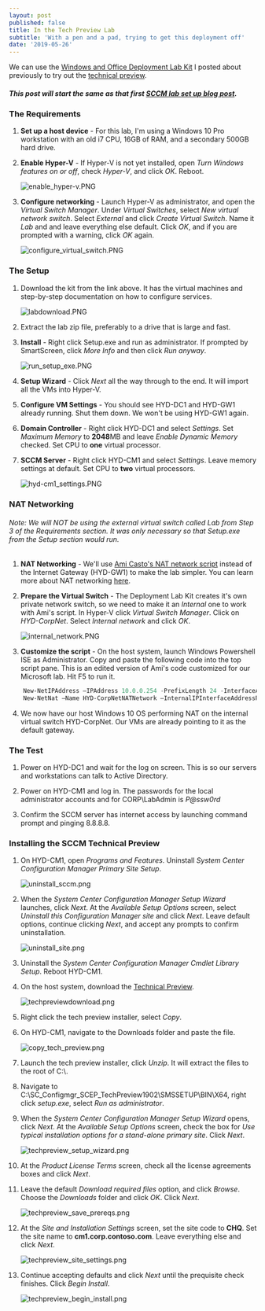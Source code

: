 ```yaml
---
layout: post
published: false
title: In the Tech Preview Lab
subtitle: 'With a pen and a pad, trying to get this deployment off'
date: '2019-05-26'
---
```


We can use the [Windows and Office Deployment Lab Kit](https://www.microsoft.com/en-us/evalcenter/evaluate-lab-kit) I posted about previously to try out the [technical preview](https://www.microsoft.com/en-us/evalcenter/evaluate-system-center-configuration-manager-and-endpoint-protection-technical-preview).

##### This post will start the same as that first [SCCM lab set up blog post](https://doug.seiler.us/2018-05-30-set-up-the-sccm-lab/).

### The Requirements
1. **Set up a host device** - For this lab, I'm using a Windows 10 Pro workstation with an old i7 CPU, 16GB of RAM, and a secondary 500GB hard drive.

2. **Enable Hyper-V** -  If Hyper-V is not yet installed, open _Turn Windows features on or off_, check _Hyper-V_, and click _OK_. Reboot.

    ![enable_hyper-v.PNG](/img/200/enable_hyper-v.PNG)
3. **Configure networking** - Launch Hyper-V as administrator, and open the _Virtual Switch Manager_.  Under _Virtual Switches_, select _New virtual network switch_.  Select _External_ and click _Create Virtual Switch_.  Name it _Lab_ and and leave everything else default.  Click _OK_, and if you are prompted with a warning, click _OK_ again.

    ![configure_virtual_switch.PNG](/img/200/configure_virtual_switch.PNG)

### The Setup
1. Download the kit from the link above.  It has the virtual machines and step-by-step documentation on how to configure services.

    ![labdownload.PNG](/img/200/labdownload.png)
2. Extract the lab zip file, preferably to a drive that is large and fast.

3. **Install** - Right click Setup.exe and run as administrator.  If prompted by SmartScreen, click _More Info_ and then click _Run anyway_.

    ![run_setup_exe.PNG](/img/200/run_setup_exe.PNG)
4. **Setup Wizard** - Click _Next_ all the way through to the end.  It will import all the VMs into Hyper-V.

5. **Configure VM Settings** - You should see HYD-DC1 and HYD-GW1 already running.  Shut them down.  We won't be using HYD-GW1 again.

6. **Domain Controller** - Right click HYD-DC1 and select _Settings_. Set _Maximum Memory_ to **2048**MB and leave _Enable Dynamic Memory_ checked.  Set CPU to **one** virtual processor.

7. **SCCM Server** - Right click HYD-CM1 and select _Settings_. Leave memory settings at default. Set CPU to **two** virtual processors.

    ![hyd-cm1_settings.PNG](/img/200/hyd-cm1_settings.PNG)

### NAT Networking
###### Note: We will NOT be using the external virtual switch called _Lab_ from _Step 3_ of the _Requirements_ section.  It was only necessary so that Setup.exe from the _Setup_ section would run.
1. **NAT Networking** - We'll use [Ami Casto's NAT network script](https://deploymentresearch.com/Research/Post/558/Setting-Up-New-Networking-Features-in-Server-2016 "Setting Up New Networking Features in Server 2016") instead of the Internet Gateway (HYD-GW1) to make the lab simpler.  You can learn more about NAT networking [here](https://docs.microsoft.com/en-us/virtualization/hyper-v-on-windows/user-guide/setup-nat-network "Set up a NAT network").

2.  **Prepare the Virtual Switch** - The Deployment Lab Kit creates it's own private network switch, so we need to make it an _Internal_ one to work with Ami's script.  In Hyper-V click _Virtual Switch Manager_.  Click on _HYD-CorpNet_.  Select _Internal network_ and click _OK_.

    ![internal_network.PNG](/img/200/internal_network.PNG)
3. **Customize the script** - On the host system, launch Windows Powershell ISE as Administrator.  Copy and paste the following code into the top script pane.  This is an edited version of Ami's code customized for our Microsoft lab.  Hit F5 to run it.
```powershell
    New-NetIPAddress –IPAddress 10.0.0.254 -PrefixLength 24 -InterfaceAlias "vEthernet (HYD-CorpNet)" 
    New-NetNat –Name HYD-CorpNetNATNetwork –InternalIPInterfaceAddressPrefix 10.0.0.0/24
```
4. We now have our host Windows 10 OS performing NAT on the internal virtual switch HYD-CorpNet.  Our VMs are already pointing to it as the default gateway.

### The Test
1. Power on HYD-DC1 and wait for the log on screen.  This is so our servers and workstations can talk to Active Directory.

2. Power on HYD-CM1 and log in.  The passwords for the local administrator accounts and for CORP\LabAdmin is _P@ssw0rd_

3. Confirm the SCCM server has internet access by launching command prompt and pinging 8.8.8.8.

### Installing the SCCM Technical Preview
1. On HYD-CM1, open _Programs and Features_.  Uninstall _System Center Configuration Manager Primary Site Setup_.

    ![uninstall_sccm.png](/img/500/uninstall_sccm.png)
2. When the _System Center Configuration Manager Setup Wizard_ launches, click _Next_.  At the _Available Setup Options_ screen, select _Uninstall this Configuration Manager site_ and click _Next_.  Leave default options, continue clicking _Next_, and accept any prompts to confirm uninstallation.

    ![uninstall_site.png](/img/500/uninstall_site.png)
3. Uninstall the _System Center Configuration Manager Cmdlet Library Setup_.  Reboot HYD-CM1.

4. On the host system, download the [Technical Preview](https://www.microsoft.com/en-us/evalcenter/evaluate-system-center-configuration-manager-and-endpoint-protection-technical-preview).

    ![techpreviewdownload.png](/img/500/techpreviewdownload.png)
5. Right click the tech preview installer, select _Copy_.

6. On HYD-CM1, navigate to the Downloads folder and paste the file.

    ![copy_tech_preview.png](/img/500/copy_tech_preview.png)
7. Launch the tech preview installer, click _Unzip_.  It will extract the files to the root of C:\\.

8. Navigate to C:\SC_Configmgr_SCEP_TechPreview1902\SMSSETUP\BIN\X64, right click _setup.exe_, select _Run as administrator_.

9. When the _System Center Configuration Manager Setup Wizard_ opens, click _Next_.  At the _Available Setup Options_ screen, check the box for _Use typical installation options for a stand-alone primary site_.  Click _Next_.

    ![techpreview_setup_wizard.png](/img/500/techpreview_setup_wizard.png)
10. At the _Product License Terms_ screen, check all the license agreements boxes and click _Next_.

11. Leave the default _Download required files_ option, and click _Browse_.  Choose the _Downloads_ folder and click _OK_.  Click _Next_.

    ![techpreview_save_prereqs.png](/img/500/techpreview_save_prereqs.png)
12. At the _Site and Installation Settings_ screen, set the site code to **CHQ**.  Set the site name to **cm1.corp.contoso.com**.  Leave everything else and click _Next_.

    ![techpreview_site_settings.png](/img/500/techpreview_site_settings.png)
13. Continue accepting defaults and click _Next_ until the prequisite check finishes.  Click _Begin Install_.

    ![techpreview_begin_install.png](/img/500/techpreview_begin_install.png)

